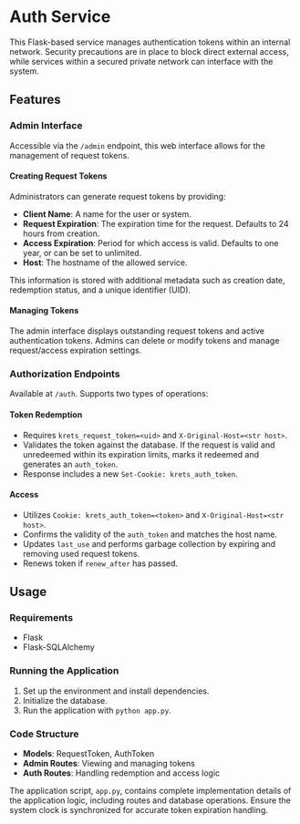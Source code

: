 # Auth Service

This Flask-based service manages authentication tokens within an internal network. Security precautions are in place to block direct external access, while services within a secured private network can interface with the system.

## Features

### Admin Interface
Accessible via the `/admin` endpoint, this web interface allows for the management of request tokens.

#### Creating Request Tokens
Administrators can generate request tokens by providing:
- **Client Name**: A name for the user or system.
- **Request Expiration**: The expiration time for the request. Defaults to 24 hours from creation.
- **Access Expiration**: Period for which access is valid. Defaults to one year, or can be set to unlimited.
- **Host**: The hostname of the allowed service.

This information is stored with additional metadata such as creation date, redemption status, and a unique identifier (UID).

#### Managing Tokens
The admin interface displays outstanding request tokens and active authentication tokens. Admins can delete or modify tokens and manage request/access expiration settings.

### Authorization Endpoints
Available at `/auth`. Supports two types of operations:

#### Token Redemption
- Requires `krets_request_token=<uid>` and `X-Original-Host=<str host>`.
- Validates the token against the database. If the request is valid and unredeemed within its expiration limits, marks it redeemed and generates an `auth_token`.
- Response includes a new `Set-Cookie: krets_auth_token`.

#### Access
- Utilizes `Cookie: krets_auth_token=<token>` and `X-Original-Host=<str host>`.
- Confirms the validity of the `auth_token` and matches the host name.
- Updates `last_use` and performs garbage collection by expiring and removing used request tokens.
- Renews token if `renew_after` has passed.

## Usage

### Requirements
- Flask
- Flask-SQLAlchemy

### Running the Application
1. Set up the environment and install dependencies.
2. Initialize the database.
3. Run the application with `python app.py`.

### Code Structure
- **Models**: RequestToken, AuthToken
- **Admin Routes**: Viewing and managing tokens
- **Auth Routes**: Handling redemption and access logic

The application script, `app.py`, contains complete implementation details of the application logic, including routes and database operations. Ensure the system clock is synchronized for accurate token expiration handling.